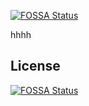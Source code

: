 [![FOSSA Status](https://app.fossa.com/api/projects/git%2Bgithub.com%2Fhello-os589%2Fhello-os589.github.io.svg?type=shield)](https://app.fossa.com/projects/git%2Bgithub.com%2Fhello-os589%2Fhello-os589.github.io?ref=badge_shield)

hhhh


## License
[![FOSSA Status](https://app.fossa.com/api/projects/git%2Bgithub.com%2Fhello-os589%2Fhello-os589.github.io.svg?type=large)](https://app.fossa.com/projects/git%2Bgithub.com%2Fhello-os589%2Fhello-os589.github.io?ref=badge_large)